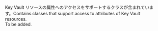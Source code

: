 <Namespace Name="Microsoft.Azure.KeyVault.Models">
  <Docs>
    <summary><span data-ttu-id="549b9-101">Key Vault リソースの属性へのアクセスをサポートするクラスが含まれています。</span><span class="sxs-lookup"><span data-stu-id="549b9-101">Contains classes that support access to attributes of Key Vault resources.</span></span></summary> 
    <remarks>To be added.</remarks>
  </Docs>
</Namespace>
